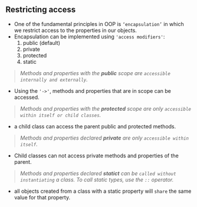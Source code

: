 ## Restricting access

* One of the fundamental principles in OOP is `‘encapsulation’` in which we restrict access to the properties in our objects.
* Encapsulation can be implemented using `'access modifiers'`:
    1. public    (default)
    2. private
    3. protected
    4. static

> _Methods and properties with the __public__ scope are `accessible internally and externally`._

* Using the `'->'`, methods and properties that are in scope can be
  accessed.

> _Methods and properties with the __protected__ scope are only `accessible within itself or child classes`._

* a child class can access the parent public and protected methods.

> _Methods and properties declared __private__ are only `accessible within itself`._

* Child classes can not access private methods and properties of the parent.

> _Methods and properties declared __statict__ can be `called without instantiating` a class. To call static types, use the `::` operator._

* all objects created from a class with a static property will `share` the same value for that property.
